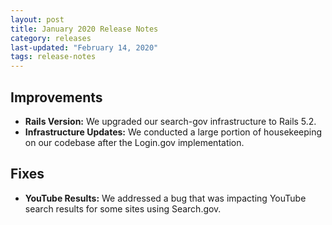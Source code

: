 ```yaml
---
layout: post
title: January 2020 Release Notes
category: releases
last-updated: "February 14, 2020"
tags: release-notes
---
```


## Improvements

* **Rails Version:** We upgraded our search-gov infrastructure to Rails 5.2.
* **Infrastructure Updates:** We conducted a large portion of housekeeping on our codebase after the Login.gov implementation.

## Fixes

* **YouTube Results:** We addressed a bug that was impacting YouTube search results for some sites using Search.gov.
